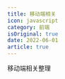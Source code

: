 ```yaml
---
title: 移动端相关
icon: javascript
category: 前端
isOriginal: true
date: 2022-06-01
article: true
---
```


移动端相关整理
<!-- more -->